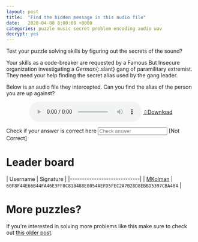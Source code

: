 ```yaml
---
layout: post
title:  "Find the hidden message in this audio file"
date:   2020-04-08 8:00:00 +0000
categories: puzzle music secret problem encoding audio wav
decrypt: yes
---
```


Test your puzzle solving skills by figuring out the secrets of the sound?

Your skills as a code-breaker are requested by a Famous But Insecure organization investigating a _German_{:.slant} gang of paramilitary extremist. They need your help finding the secret alias used by the gang leader.

Below is an audio file they intercepted. Can you find the alias of the person you are up against?

<center id="audioCenter">
    <audio controls>
        <source src="{{'/assets/sound_puzzle/message.wav'}}" type="audio/wav">
        <source src="{{'/assets/sound_puzzle/message.mp3'}}" type="audio/mpeg">
    </audio>
    <a href="{{'/assets/sound_puzzle/message.wav'}}" download> ⇩Download </a>
</center>
<style>
    #audioCenter > * {
        vertical-align: middle;
    }
    .slant {
        -moz-transform:    skew(-15deg, 0deg);
        -webkit-transform: skew(-15deg, 0deg);
        -o-transform:      skew(-15deg, 0deg);
        -ms-transform:     skew(-15deg, 0deg);
        transform:         skew(-15deg, 0deg);
        display: inline-block; 
    }
</style>


Check if your answer is correct here
<input type="text" id="answer" placeholder="Check answer" onkeyup="handleAnswer(event);" /> <span id="answerIndicator">[Not Correct]</span>

<div style="display: none; background: rgba(255, 255, 255, 0.5); border: 1px solid; padding: 1em; padding-bottom: 0; margin-bottom: 1em;" id="correctAnswer" markdown="block">
# Your answer is correct!

If you want to be featured on the below leader board enter your github username and [send me a pull request](https://github.com/MKolman/mkolman.github.io/blob/master/_posts/2020-04-09-sound_puzzle.md) with the below line added. Or if that is too much work [send me an email](mailto:maks+sound_puzzle@kolman.si) with your answer and I'll add you.
<br>
<input type="text" placeholder="Username" onkeyup="handleUsername(event);" />
<br>
<code id="diff" style="white-space: nowrap; display: block; overflow-x: auto">
| [MKolman](https://github.com/MKolman/) | `60F8F44E66B44FA46E3FF8C818488E8054AEFD5FEC2A7B28D8EBBD5397CBA484` |
</code>
</div>


# Leader board
<div class="horizontal-scroll" markdown="block">
<!-- Add your name to the bottom of this table -->

| Username | Signature   |
|-----------------------------|
| [MKolman](https://github.com/mkolman/) | `60F8F44E66B44FA46E3FF8C818488E8054AEFD5FEC2A7B28D8EBBD5397CBA484` |

<!-- Add your name above -->

</div>

# More puzzles?
If you're interested in solving more problems like this make sure to check out [this older post]({{"/blog/aes_game/"}}).

<script>
    HASH_PREFIX = 'EE8426C21BDB6B56EDAC3BB98B66169A50150517C83DDB32CB505DE';
    function calcHash(txt) {
        let inp = txt.replace(' ', '').toUpperCase();
        return CryptoJS.SHA256(inp).toString().toUpperCase();
    }
    function handleUsername(event) {
        let answer = document.getElementById('answer').value;
        let username = event.target.value;
        let txt = '| [{usr}](https://github.com/{usr}/) | `';
        document.getElementById('diff').innerText = txt.replace(/{usr}/g, username)+calcHash(username+'-'+answer)+'` |';
    }
    function handleAnswer(event) {
        let indicator = document.getElementById('answerIndicator');
        indicator.innerText = '';
        let hash = calcHash(event.target.value);
        if (hash.startsWith(HASH_PREFIX)){
            indicator.innerText = '[Correct]';
            document.getElementById("correctAnswer").style.display = 'block';
        } else {
            indicator.innerText = '[Not correct]';
            document.getElementById("correctAnswer").style.display = 'none';
        }
    }
</script>
